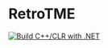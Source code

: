 # RetroTME

[![Build C++/CLR with .NET](https://github.com/Pokecreatorfr/RetroTME/actions/workflows/main.yml/badge.svg?branch=main)](https://github.com/Pokecreatorfr/RetroTME/actions/workflows/main.yml)
